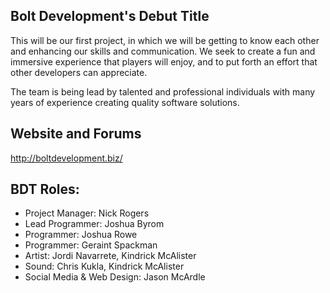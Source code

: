 ## Bolt Development's Debut Title

This will be our first project, in which we will be getting to know each other and enhancing our skills and communication. We seek to create a fun and immersive experience that players will enjoy, and to put forth an effort that other developers can appreciate.

The team is being lead by talented and professional individuals with many years of experience creating quality software solutions.

## Website and Forums

http://boltdevelopment.biz/


## BDT Roles:

* Project Manager: Nick Rogers
* Lead Programmer: Joshua Byrom
* Programmer: Joshua Rowe
* Programmer: Geraint Spackman
* Artist: Jordi Navarrete, Kindrick McAlister
* Sound: Chris Kukla, Kindrick McAlister
* Social Media & Web Design: Jason McArdle

